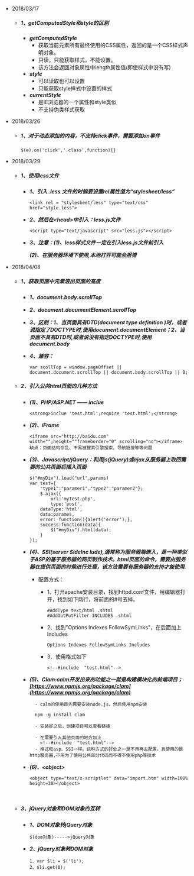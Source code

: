 - 2018/03/17

  - ##### 1、getComputedStyle和style的区别

    - ***getComputedStyle***
      - 获取当前元素所有最终使用的CSS属性，返回的是一个CSS样式声明对象。
      - 只读，只能获取样式，不能设置。
      - 该方法会返回对象属性中length属性值(即使样式中没有写)
    - ***style***
      - 可以读取也可以设置
      - 只能获取style样式中设置的样式
    - ***currentStyle***
      - 是IE浏览器的一个属性和style类似
      - 不支持伪类样式获取

- 2018/03/26

  - ##### 1、对于动态添加的内容，不支持click事件，需要添加on事件

    ```
    $(e).on('click','.class',function){}
    ```

- 2018/03/29

  - ##### 1、使用less文件

    - ***1、引入 .less 文件的时候要设置rel属性值为“stylesheet/less”***

      ```
      <link rel = "stylesheet/less" type="text/css" href="style.less">
      ```

    - ***2、然后在&lt;head>中引入：less.js文件***

      ```
      <script type="text/javascript" src="less.js"></script>
      ```

    - ***3、注意：(1)、less样式文件一定在引入less.js文件前引入***

      ​		***(2)、在服务器环境下使用,本地打开可能会报错***

- 2018/04/08

  - ##### 1、获取页面中元素滚出页面的高度

    - ***1、document.body.scrollTop***

    - ***2、document.documentElement.scrollTop***

    - ***3、区别：1、当页面具有DTD(document type definition )时，或者说指定了DOCTYPE时,使用document.documentElement；2、当页面不具有DTD时,或者说没有指定DOCTYPE时,使用document.body***

    - ***4、兼容：***

      ```
      var scollTop = window.pageOffset || document.document.scrollTop || document.body.scrollTop || 0;
      ```

  - ##### 2、引入公共html页面的几种方法

    - ***(1)、PHP/ASP.NET —— inclue***

      ```
      <strong>inclue 'test.html';require 'test.html';</strong>
      ```

    - ***(2)、iFrame***

      ```
      <iframe src="http://baidu.com" width="";height=""frameborder="0" scrolling="no"></iframe>
      缺点：页面结构杂乱、不易被搜索引擎搜索、导航链接等等问题
      ```

    - ***(3)、Javascript/jQuery：利用js(jQuery)或ajax从服务器上取回需要的公共页面后插入页面***

      ```
      $("#myDiv").load("url",params)
      var test={  
          "type1":"paramer1","type2":"paramer2"};  
          $.ajax({  
              url:'myTest.php',  
              type:'post',  
          dataType:'html',  
          data:parames,  
          error: function(){alert('error');},  
          success:function(data){  
              $("#myDiv").html(data);  
          }  
      });  
      ```

    - ***(4)、SSI(server SideInc lude),通常称为服务器端嵌入，是一种类似于ASP的基于服务器的网页制作技术。html页面的命令，需要由服务器在提供页面的时候进行处理，该方法需要有服务器的支持才能使用.***

      - 配置方式：

        - 1、打开apache安装目录，找到httpd.conf文件，用编辑器打开，找到如下两行，将前面的#号去掉。

          ```
          #AddType text/html .shtml  
          #AddOutPutFilter INCLUDES .shtml 
          ```

        - 2、找到"Options Indexes FollowSymLinks"，在后面加上Includes

          ```
          Options Indexes FollowSymLinks Includes
          ```

        - 3、使用格式如下

          ```
          <!--#include  "test.html"-->  
          ```

    - ***(5)、Clam:calm开发出来的功能之一就是构建模块化的前端项目；[https://www.npmjs.org/package/clam](https://www.npmjs.org/package/clam)***

      ```
        - calm的使用首先需要安装node.js，然后使用npm安装
      ```

      ```
        npm -g install clam  

        - 安装好之后，创建项目可以查看链接

        - 在需要引入其他页面的地方加上
          <!--#include  "test.html"-->
        - 格式和asp、SSI一样。这种方式的好处之一是不用再去配置，且使用的是http服务器,不用为了使用公共部分代码而不得不使用php等技术
      ```

    - ***(6)、<object&gt;***

      ```
      <object type="text/x-scriptlet" data="import.htm" width=100% height=30></object>
      ```

      ​


  - ##### 3、jQuery对象和DOM对象的互转

    - ***1、DOM对象转jQuery对象***

      ```
      $(dom对象)----->jQuery对象
      ```

    - ***2、jQuery对象转DOM对象***

      ```
      1、var $li = $('li');
      2、$li.get(0);
      ```

      ​